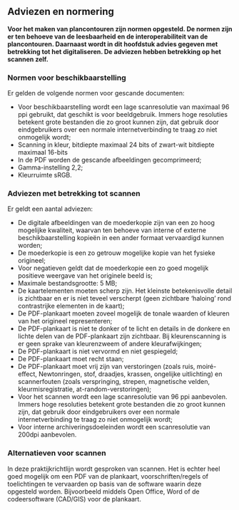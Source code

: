 ## Adviezen en normering

**Voor het maken van plancontouren zijn normen opgesteld. De normen zijn er ten behoeve van de leesbaarheid en de interoperabiliteit van de plancontouren. Daarnaast wordt in dit hoofdstuk advies gegeven met betrekking tot het digitaliseren. De adviezen hebben betrekking op het scannen zelf.**

### Normen voor beschikbaarstelling

Er gelden de volgende normen voor gescande documenten:

<ul><li>Voor beschikbaarstelling wordt een lage scanresolutie van maximaal 96 ppi gebruikt, dat geschikt is voor beeldgebruik. Immers hoge resoluties betekent grote bestanden die zo groot kunnen zijn, dat gebruik door eindgebruikers over een normale internetverbinding te traag zo niet onmogelijk wordt;</li>
<li>Scanning in kleur, bitdiepte maximaal 24 bits of zwart-wit bitdiepte maximaal 16-bits</li>
<li>In de PDF worden de gescande afbeeldingen gecomprimeerd;</li>
<li>Gamma-instelling 2,2;</li>
<li>Kleurruimte sRGB.</li>
</ul>

### Adviezen met betrekking tot scannen

Er geldt een aantal adviezen:

<ul><li>De digitale afbeeldingen van de moederkopie zijn van een zo hoog mogelijke kwaliteit, waarvan ten behoeve van interne of externe beschikbaarstelling kopieën in een ander formaat vervaardigd kunnen worden;</li>
<li>De moederkopie is een zo getrouw mogelijke kopie van het fysieke origineel;</li>
<li>Voor negatieven geldt dat de moederkopie een zo goed mogelijk positieve weergave van het originele beeld is;</li>
<li>Maximale bestandsgrootte: 5 MB;</li>
<li>De kaartelementen moeten scherp zijn. Het kleinste betekenisvolle detail is zichtbaar en er is niet teveel verscherpt (geen zichtbare ‘haloing’ rond contrastrijke elementen in de kaart);</li>
<li>De PDF-plankaart moeten zoveel mogelijk de tonale waarden of kleuren van het origineel representeren;</li>
<li>De PDF-plankaart is niet te donker of te licht en details in de donkere en lichte delen van de PDF-plankaart zijn zichtbaar. Bij kleurenscanning is er geen sprake van kleurenzweem of andere kleurafwijkingen;</li>
<li>De PDF-plankaart is niet vervormd en niet gespiegeld;</li>
<li>De PDF-plankaart moet recht staan;</li>
<li>De PDF-plankaart moet vrij zijn van verstoringen (zoals ruis, moiré-effect, Newtonringen, stof, draadjes, krassen, ongelijke uitlichting) en scannerfouten (zoals verspringing, strepen, magnetische velden, kleurmisregistratie, at-random-verstoringen);</li>
<li>Voor het scannen wordt een lage scanresolutie van 96 ppi aanbevolen. Immers hoge resoluties betekent grote bestanden die zo groot kunnen zijn, dat gebruik door eindgebruikers over een normale internetverbinding te traag zo niet onmogelijk wordt;</li>
<li>Voor interne archiveringsdoeleinden wordt een scanresolutie van 200dpi aanbevolen.</li>
</ul>

### Alternatieven voor scannen

In deze praktijkrichtlijn wordt gesproken van scannen. Het is echter heel goed mogelijk om een PDF van de plankaart, voorschriften/regels of toelichtingen te vervaarden op basis van de software waarin deze opgesteld worden. Bijvoorbeeld middels Open Office, Word of de codeersoftware (CAD/GIS) voor de plankaart.

